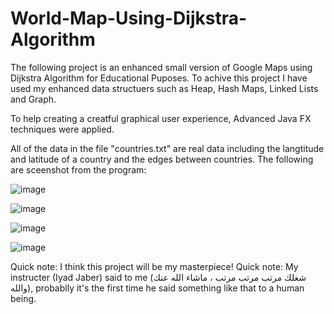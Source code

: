 # World-Map-Using-Dijkstra-Algorithm

The following project is an enhanced small version of Google Maps using Dijkstra Algorithm for Educational Puposes.
To achive this project I have used my enhanced data structuers such as Heap, Hash Maps, Linked Lists and Graph.

To help creating a creatful graphical user experience, Advanced Java FX techniques were applied.

All of the data in the file "countries.txt" are real data including the langtitude and latitude of a country and the edges between countries.
The following are sceenshot from the program:

![image](https://github.com/019mj/World-Map-Using-Dijkstra-Algorithm/assets/131479958/6a478f3e-8dad-4d00-8815-b94fe6d56e37)

![image](https://github.com/019mj/World-Map-Using-Dijkstra-Algorithm/assets/131479958/2c5c6d55-7f29-41cc-ba0c-287056da8e75)

![image](https://github.com/019mj/World-Map-Using-Dijkstra-Algorithm/assets/131479958/f87c9429-3c2c-49fb-913d-a2bcce8a56fd)

![image](https://github.com/019mj/World-Map-Using-Dijkstra-Algorithm/assets/131479958/b4eacc5a-5faf-4436-bcb8-c1b10aeb082d)

Quick note: I think this project will be my masterpiece!
Quick note: My instructer (Iyad Jaber) said to me (شغلك مرتب مرتب مرتب ، ماشاء الله عنك والله), probablly it's the first time he said something like that to a human being.
